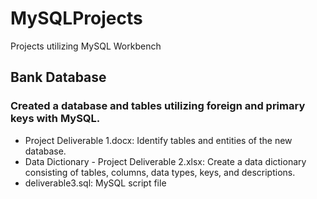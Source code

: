 # MySQLProjects
Projects utilizing MySQL Workbench

## Bank Database
### Created a database and tables utilizing foreign and primary keys with MySQL. 
* Project Deliverable 1.docx: Identify tables and entities of the new database.
* Data Dictionary - Project Deliverable 2.xlsx: Create a data dictionary consisting of tables, columns, data types, keys, and descriptions.
* deliverable3.sql: MySQL script file
